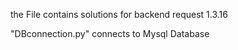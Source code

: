 the File contains solutions for backend request 1.3.16

"DBconnection.py" connects to Mysql Database